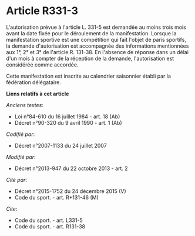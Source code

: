 # Article R331-3

L'autorisation prévue à l'article L. 331-5 est demandée au moins trois mois avant la date fixée pour le déroulement de la
manifestation. Lorsque la manifestation sportive est une compétition qui fait l'objet de paris sportifs, la demande
d'autorisation est accompagnée des informations mentionnées aux 1°, 2° et 3° de l'article R. 131-38. En l'absence de réponse
dans un délai d'un mois à compter de la réception de la demande, l'autorisation est considérée comme accordée. 

Cette manifestation est inscrite au calendrier saisonnier établi par la fédération délégataire.

**Liens relatifs à cet article**

_Anciens textes_:

  - Loi n°84-610 du 16 juillet 1984 - art. 18 (Ab)
  - Décret n°90-320 du 9 avril 1990 - art. 1 (Ab)

_Codifié par_:

  - Décret n°2007-1133 du 24 juillet 2007

_Modifié par_:

  - Décret n°2013-947 du 22 octobre 2013 - art. 2

_Cité par_:

  - Décret n°2015-1752 du 24 décembre 2015 (V)
  - Code du sport. - art. R*131-46 (M)

_Cite_:

  - Code du sport. - art. L331-5
  - Code du sport. - art. R131-38
